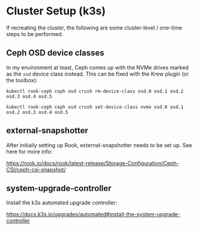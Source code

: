 # Cluster Setup (k3s)

If recreating the cluster, the following are some cluster-level / one-time steps to be performed.

## Ceph OSD device classes

In my environment at least, Ceph comes up with the NVMe drives marked as the `ssd` device class instead. This can be fixed with the Krew plugin (or the toolbox):

```
kubectl rook-ceph ceph osd crush rm-device-class osd.0 osd.1 osd.2 osd.3 osd.4 osd.5

kubectl rook-ceph ceph osd crush set-device-class nvme osd.0 osd.1 osd.2 osd.3 osd.4 osd.5
```

## external-snapshotter
After initially setting up Rook, external-snapshotter needs to be set up. See here for more info:

https://rook.io/docs/rook/latest-release/Storage-Configuration/Ceph-CSI/ceph-csi-snapshot/

## system-upgrade-controller

Install the k3s automated upgrade controller:

https://docs.k3s.io/upgrades/automated#install-the-system-upgrade-controller
